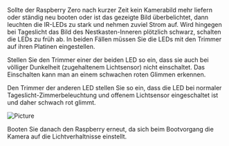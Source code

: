 Sollte der Raspberry Zero nach kurzer Zeit kein Kamerabild mehr liefern oder ständig neu booten oder ist das gezeigte Bild überbelichtet,
dann leuchten die IR-LEDs zu stark und nehmen zuviel Strom auf. Wird hingegen bei Tageslicht das Bild des Nestkasten-Inneren plötzlich schwarz, schalten die LEDs zu früh ab.
In beiden Fällen müssen Sie die LEDs mit den Trimmer auf ihren Platinen eingestellen.

Stellen Sie den Trimmer einer der beiden LED so ein, dass sie auch bei völliger Dunkelheit (zugehaltenem Lichtsensor) nicht einschaltet. 
Das Einschalten kann man an einem schwachen roten Glimmen erkennen.

Den Trimmer der anderen LED stellen Sie so ein, dass die LED bei normaler Tageslicht-Zimmerbeleuchtung und offenem Lichtsensor eingeschaltet ist und daher schwach rot glimmt.

![Picture](https://github.com/MakeMagazinDE/Nistkasten-V2/blob/main/Hinweise/IRLED.jpg) 


Booten Sie danach den Raspberry erneut, da sich beim Bootvorgang die Kamera auf die Lichtverhaltnisse einstellt.


